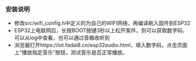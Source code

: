 ### 安装说明

- 修改src/wifi_config.h中定义的为自己的WIFI网络，再编译刷入固件到ESP32
- ESP32上电联网后，长按BOOT按键3秒以上松开案件，则可以获取数字码，可以从log中查看，也可以通过音箱收听到
- 浏览器打开https://iot.fadai8.cn/esp32audio.html，填入数字码，点击页面上“播放指定音乐”按钮，测试音乐是否正常播放。
